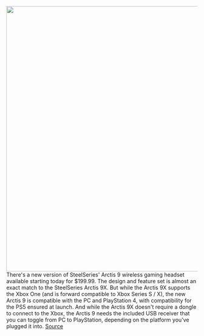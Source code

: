 <img src='https://cdn.vox-cdn.com/thumbor/nVTBwrKzTmUq69iUp4yUfhk2CFw=/0x0:3240x2160/1200x800/filters:focal(1361x821:1879x1339)/cdn.vox-cdn.com/uploads/chorus_image/image/67408184/steelseriesarctis9.0.jpg' width='700px' /><br/>
There's a new version of SteelSeries' Arctis 9 wireless gaming headset available starting today for $199.99. The design and feature set is almost an exact match to the SteelSeries Arctis 9X. But while the Arctis 9X supports the Xbox One (and is forward compatible to Xbox Series S / X), the new Arctis 9 is compatible with the PC and PlayStation 4, with compatibility for the PS5 ensured at launch. And while the Arctis 9X doesn't require a dongle to connect to the Xbox, the Arctis 9 needs the included USB receiver that you can toggle from PC to PlayStation, depending on the platform you've plugged it into.
<a href='https://www.theverge.com/2020/9/15/21436217/steelseries-arctis-9-wireless-gaming-headset-ps5-ps4-pc'> Source <a/>